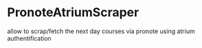 # PronoteAtriumScraper
allow to scrap/fetch the next day courses via pronote using atrium authentification
